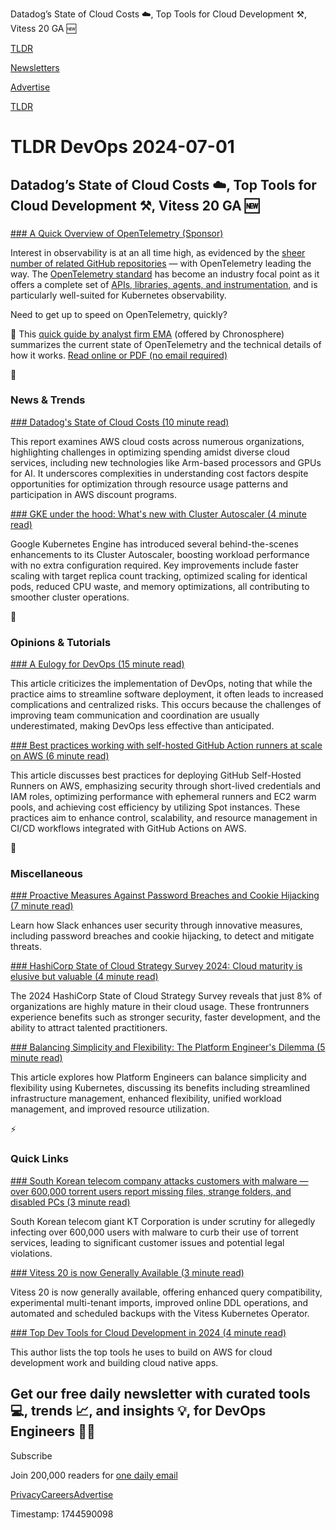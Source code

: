 Datadog’s State of Cloud Costs ☁️, Top Tools for Cloud Development ⚒️, Vitess 20 GA 🆕

[TLDR](/)

[Newsletters](/newsletters)

[Advertise](https://advertise.tldr.tech/)

[TLDR](/)

# TLDR DevOps 2024-07-01

## Datadog’s State of Cloud Costs ☁️, Top Tools for Cloud Development ⚒️, Vitess 20 GA 🆕

### 

[### A Quick Overview of OpenTelemetry (Sponsor)](https://chronosphere.io/resource/an-overview-of-opentelemetry-pdf/?utm_medium=newsletter&amp;utm_source=tldr-devops&amp;utm_campaign=20240701)

Interest in observability is at an all time high, as evidenced by the [sheer number of related GitHub repositories](https://chronosphere.io/resource/an-overview-of-opentelemetry-pdf/?utm_medium=newsletter&utm_source=tldr-devops&utm_campaign=20240701) — with OpenTelemetry leading the way. The [OpenTelemetry standard](https://chronosphere.io/resource/an-overview-of-opentelemetry-pdf/?utm_medium=newsletter&utm_source=tldr-devops&utm_campaign=20240701) has become an industry focal point as it offers a complete set of [APIs, libraries, agents, and instrumentation](https://chronosphere.io/resource/an-overview-of-opentelemetry-pdf/?utm_medium=newsletter&utm_source=tldr-devops&utm_campaign=20240701), and is particularly well-suited for Kubernetes observability.

Need to get up to speed on OpenTelemetry, quickly?

📙 This [quick guide by analyst firm EMA](https://chronosphere.io/resource/an-overview-of-opentelemetry-pdf/?utm_medium=newsletter&utm_source=tldr-devops&utm_campaign=20240701) (offered by Chronosphere) summarizes the current state of OpenTelemetry and the technical details of how it works. [Read online or PDF (no email required)](https://chronosphere.io/resource/an-overview-of-opentelemetry-pdf/?utm_medium=newsletter&utm_source=tldr-devops&utm_campaign=20240701)

📱

### News & Trends

[### Datadog's State of Cloud Costs (10 minute read)](https://www.datadoghq.com/state-of-cloud-costs/?utm_source=tldrdevops)

This report examines AWS cloud costs across numerous organizations, highlighting challenges in optimizing spending amidst diverse cloud services, including new technologies like Arm-based processors and GPUs for AI. It underscores complexities in understanding cost factors despite opportunities for optimization through resource usage patterns and participation in AWS discount programs.

[### GKE under the hood: What's new with Cluster Autoscaler (4 minute read)](https://cloud.google.com/blog/products/containers-kubernetes/whats-new-with-gke-cluster-autoscaler/?utm_source=tldrdevops)

Google Kubernetes Engine has introduced several behind-the-scenes enhancements to its Cluster Autoscaler, boosting workload performance with no extra configuration required. Key improvements include faster scaling with target replica count tracking, optimized scaling for identical pods, reduced CPU waste, and memory optimizations, all contributing to smoother cluster operations.

🚀

### Opinions & Tutorials

[### A Eulogy for DevOps (15 minute read)](https://matduggan.com/a-eulogy-for-devops/?utm_source=tldrdevops)

This article criticizes the implementation of DevOps, noting that while the practice aims to streamline software deployment, it often leads to increased complications and centralized risks. This occurs because the challenges of improving team communication and coordination are usually underestimated, making DevOps less effective than anticipated.

[### Best practices working with self-hosted GitHub Action runners at scale on AWS (6 minute read)](https://aws.amazon.com/blogs/devops/best-practices-working-with-self-hosted-github-action-runners-at-scale-on-aws/?utm_source=tldrdevops)

This article discusses best practices for deploying GitHub Self-Hosted Runners on AWS, emphasizing security through short-lived credentials and IAM roles, optimizing performance with ephemeral runners and EC2 warm pools, and achieving cost efficiency by utilizing Spot instances. These practices aim to enhance control, scalability, and resource management in CI/CD workflows integrated with GitHub Actions on AWS.

🎁

### Miscellaneous

[### Proactive Measures Against Password Breaches and Cookie Hijacking (7 minute read)](https://slack.engineering/proactive-measures-against-password-breaches-and-cookie-hijacking/?utm_source=tldrdevops)

Learn how Slack enhances user security through innovative measures, including password breaches and cookie hijacking, to detect and mitigate threats.

[### HashiCorp State of Cloud Strategy Survey 2024: Cloud maturity is elusive but valuable (4 minute read)](https://www.hashicorp.com/blog/hashicorp-state-of-cloud-strategy-survey-2024-cloud-maturity?utm_source=tldrdevops)

The 2024 HashiCorp State of Cloud Strategy Survey reveals that just 8% of organizations are highly mature in their cloud usage. These frontrunners experience benefits such as stronger security, faster development, and the ability to attract talented practitioners.

[### Balancing Simplicity and Flexibility: The Platform Engineer's Dilemma (5 minute read)](https://platformengineering.org/blog/balancing-simplicity-and-flexibility-the-platform-engineers-dilemma?utm_source=tldrdevops)

This article explores how Platform Engineers can balance simplicity and flexibility using Kubernetes, discussing its benefits including streamlined infrastructure management, enhanced flexibility, unified workload management, and improved resource utilization.

⚡️

### Quick Links

[### South Korean telecom company attacks customers with malware — over 600,000 torrent users report missing files, strange folders, and disabled PCs (3 minute read)](https://www.tomshardware.com/tech-industry/cyber-security/south-korean-telecom-company-attacks-torrent-users-with-malware-over-600000-people-report-missing-files-strange-folders-and-disabled-pcs\?utm_source=tldrdevops)

South Korean telecom giant KT Corporation is under scrutiny for allegedly infecting over 600,000 users with malware to curb their use of torrent services, leading to significant customer issues and potential legal violations.

[### Vitess 20 is now Generally Available (3 minute read)](https://www.cncf.io/blog/2024/06/27/vitess-20-is-now-generally-available/?utm_source=tldrdevops)

Vitess 20 is now generally available, offering enhanced query compatibility, experimental multi-tenant imports, improved online DDL operations, and automated and scheduled backups with the Vitess Kubernetes Operator.

[### Top Dev Tools for Cloud Development in 2024 (4 minute read)](https://towardsaws.com/my-top-dev-tools-for-cloud-development-in-2024-2d3975869929?utm_source=tldrdevops)

This author lists the top tools he uses to build on AWS for cloud development work and building cloud native apps.

## Get our free daily newsletter with curated tools 💻, trends 📈, and insights 💡, for DevOps Engineers 👨‍💻

Subscribe

Join 200,000 readers for [one daily email](/api/latest/devops)

[Privacy](/privacy)[Careers](https://jobs.ashbyhq.com/tldr.tech)[Advertise](/devops/advertise)

Timestamp: 1744590098